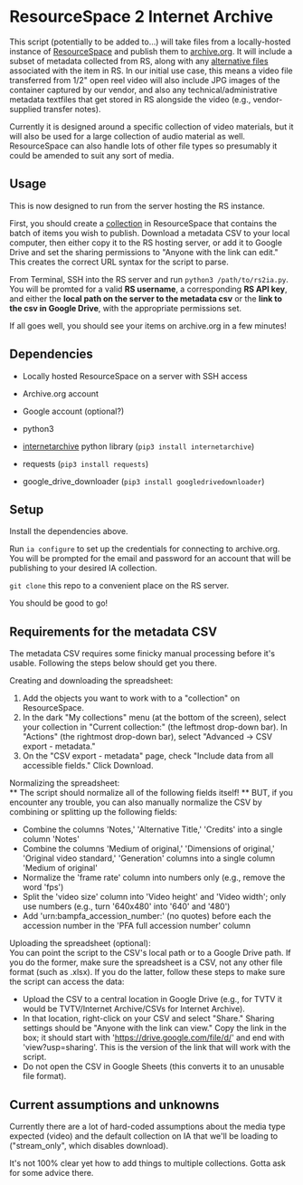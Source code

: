 # ResourceSpace 2 Internet Archive

This script (potentially to be added to...) will take files from a locally-hosted instance of [ResourceSpace](https://www.resourcespace.com/) and publish them to [archive.org](https://archive.org). It will include a subset of metadata collected from RS, along with any [alternative files](https://www.resourcespace.com/knowledge-base/user/alternative-files) associated with the item in RS. In our initial use case, this means a video file transferred from 1/2" open reel video will also include JPG images of the container captured by our vendor, and also any technical/administrative metadata  textfiles that get stored in RS alongside the video (e.g., vendor-supplied transfer notes).

Currently it is designed around a specific collection of video materials, but it will also be used for a large collection of audio material as well. ResourceSpace can also handle lots of other file types so presumably it could be amended to suit any sort of media.

## Usage

This is now designed to run from the server hosting the RS instance.

First, you should create a [collection](https://www.resourcespace.com/knowledge-base/collections-public-and-themes) in ResourceSpace that contains the batch of items you wish to publish. Download a metadata CSV to your local computer, then either copy it to the RS hosting server, or add it to Google Drive and set the sharing permissions to "Anyone with the link can edit." This creates the correct URL syntax for the script to parse.

From Terminal, SSH into the RS server and run `python3 /path/to/rs2ia.py`. You will be promted for a valid **RS username**, a corresponding **RS API key**, and either the **local path on the server to the metadata csv** or the **link to the csv in Google Drive**, with the appropriate permissions set.

If all goes well, you should see your items on archive.org in a few minutes!

## Dependencies

* Locally hosted ResourceSpace on a server with SSH access
* Archive.org account
* Google account (optional?)

* python3
* [internetarchive](https://archive.org/services/docs/api/internetarchive/) python library (`pip3 install internetarchive`)
* requests (`pip3 install requests`)
* google_drive_downloader (`pip3 install googledrivedownloader`)

## Setup

Install the dependencies above.

Run `ia configure` to set up the credentials for connecting to archive.org. You will be prompted for the email and password for an account that will be publishing to your desired IA collection.

`git clone` this repo to a convenient place on the RS server.

You should be good to go!

## Requirements for the metadata CSV

The metadata CSV requires some finicky manual processing before it's usable. Following the steps below should get you there.

Creating and downloading the spreadsheet:
  1. Add the objects you want to work with to a "collection" on ResourceSpace.
  2. In the dark "My collections" menu (at the bottom of the screen), select your collection in "Current collection:" (the leftmost drop-down bar). In "Actions" (the rightmost drop-down bar), select "Advanced -> CSV export - metadata."
  3. On the "CSV export - metadata" page, check "Include data from all accessible fields." Click Download.


Normalizing the spreadsheet:  
** The script should normalize all of the following fields itself! ** BUT, if you encounter any trouble, you can also manually normalize the CSV by combining or splitting up the following fields:
  * Combine the columns 'Notes,' 'Alternative Title,' 'Credits' into a single column 'Notes'
  * Combine the columns 'Medium of original,' 'Dimensions of original,' 'Original video standard,' 'Generation' columns into a single column 'Medium of original'
  * Normalize the 'frame rate' column into numbers only (e.g., remove the word 'fps')
  * Split the 'video size' column into 'Video height' and 'Video width'; only use numbers (e.g., turn '640x480' into '640' and '480')
  * Add 'urn:bampfa_accession_number:' (no quotes) before each the accession number in the 'PFA full accession number' column


Uploading the spreadsheet (optional):  
You can point the script to the CSV's local path or to a Google Drive path. If you do the former, make sure the spreadsheet is a CSV, not any other file format (such as .xlsx). If you do the latter, follow these steps to make sure the script can access the data:
  * Upload the CSV to a central location in Google Drive (e.g., for TVTV it would be TVTV/Internet Archive/CSVs for Internet Archive).
  * In that location, right-click on your CSV and select "Share." Sharing settings should be "Anyone with the link can view." Copy the link in the box; it should start with 'https://drive.google.com/file/d/' and end with 'view?usp=sharing'. This is the version of the link that will work with the script.
  * Do not open the CSV in Google Sheets (this converts it to an unusable file format).

## Current assumptions and unknowns

Currently there are a lot of hard-coded assumptions about the media type expected (video) and the default collection on IA that we'll be loading to ("stream_only", which disables download).

It's not 100% clear yet how to add things to multiple collections. Gotta ask for some advice there.
